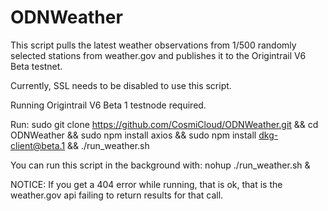 # ODNWeather

This script pulls the latest weather observations from 1/500 randomly selected stations from weather.gov and publishes it to the Origintrail V6 Beta testnet. 

Currently, SSL needs to be disabled to use this script.

Running Origintrail V6 Beta 1 testnode required.

Run: sudo git clone https://github.com/CosmiCloud/ODNWeather.git && cd ODNWeather && sudo npm install axios && sudo npm install dkg-client@beta.1 && ./run_weather.sh

You can run this script in the background with: nohup ./run_weather.sh &

NOTICE: If you get a 404 error while running, that is ok, that is the weather.gov api failing to return results for that call.
